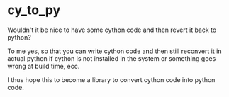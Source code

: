 # cy_to_py

Wouldn't it be nice to have some cython code and then revert it back to python?

To me yes, so that you can write cython code and then still reconvert it in actual python if cython is not installed in the system or something goes wrong at build time, ecc.

I thus hope this to become a library to convert cython code into python code.
